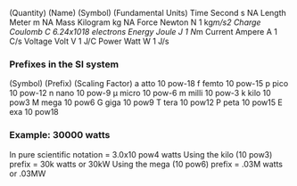 (Quantity)      (Name)   (Symbol)  (Fundamental Units)
	Time       Second       s          NA
	Length    Meter        m         NA
	Mass       Kilogram   kg         NA
	Force      Newton      N         1 kg*m/s2
	Charge    Coulomb   C          6.24x1018 electrons
	Energy     Joule          J          1 N*m
	Current   Ampere      A         1 C/s
	Voltage   Volt            V          1 J/C
	Power     Watt           W         1 J/s



### Prefixes in the SI system
(Symbol)     (Prefix)     (Scaling Factor)
    a           atto           10 pow-18
	f            femto       10 pow-15
	p           pico          10 pow-12
	n           nano         10 pow-9
	μ           micro        10 pow-6
	m          milli          10 pow-3
	k           kilo           10 pow3
	M          mega       10 pow6
	G           giga         10 pow9
	T           tera          10 pow12
	P           peta         10 pow15
	E           exa           10 pow18


### Example: 30000 watts
In pure scientific notation = 3.0x10 pow4 watts
Using the kilo (10 pow3) prefix = 30k watts or 30kW
Using the mega (10 pow6) prefix = .03M watts or .03MW